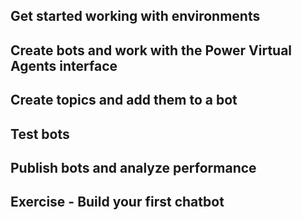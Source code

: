 ## Get started working with environments
## Create bots and work with the Power Virtual Agents interface
## Create topics and add them to a bot
## Test bots
## Publish bots and analyze performance
## Exercise - Build your first chatbot
